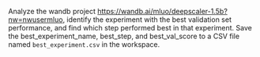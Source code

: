 Analyze the wandb project https://wandb.ai/mluo/deepscaler-1.5b?nw=nwusermluo, identify the experiment with the best validation set performance, and find which step performed best in that experiment. Save the best_experiment_name, best_step, and best_val_score to a CSV file named `best_experiment.csv` in the workspace.